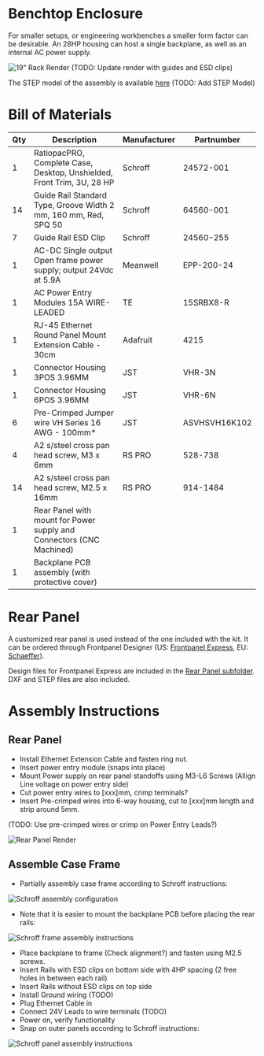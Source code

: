 # Benchtop Enclosure
For smaller setups, or engineering workbenches a smaller form factor can be desirable. An 28HP housing can host a single backplane, as well as an internal AC power supply.

![19" Rack Render](./Documentation/render-benchtop.png)
(TODO: Update render with guides and ESD clips)

The STEP model of the assembly is available [here](./Benchtop%20Assembly.stp)
(TODO: Add STEP Model)

# Bill of Materials

| Qty | Description                                                            | Manufacturer | Partnumber     |
|-----|------------------------------------------------------------------------|--------------|----------------|
| 1   | RatiopacPRO, Complete Case, Desktop, Unshielded, Front Trim, 3U, 28 HP | Schroff      | 24572-001      |
| 14  | Guide Rail Standard Type, Groove Width 2 mm, 160 mm, Red, SPQ 50       | Schroff      | 64560-001      |
| 7   | Guide Rail ESD Clip                                                    | Schroff      | 24560-255      |
| 1   | AC-DC Single output Open frame power supply; output 24Vdc at 5.9A      | Meanwell     | EPP-200-24     |
| 1   | AC Power Entry Modules 15A WIRE-LEADED                                 | TE           | 15SRBX8-R      |
| 1   | RJ-45 Ethernet Round Panel Mount Extension Cable - 30cm                | Adafruit     | 4215           |
| 1   | Connector Housing 3POS 3.96MM                                          | JST          | VHR-3N         |
| 1   | Connector Housing 6POS 3.96MM                                          | JST          | VHR-6N         |
| 6   | Pre-Crimped Jumper wire VH Series 16 AWG - 100mm*                      | JST          | ASVHSVH16K102  |
| 4   | A2 s/steel cross pan head screw, M3 x 6mm                              | RS PRO       | 528-738        |
| 14  | A2 s/steel cross pan head screw, M2.5 x 16mm                           | RS PRO       | 914-1484       |
| 1   | Rear Panel with mount for Power supply and Connectors (CNC Machined)   |              |                |
| 1   | Backplane PCB assembly (with protective cover)                         |              |                |

# Rear Panel
A customized rear panel is used instead of the one included with the kit. It can be ordered through Frontpanel Designer (US: [Frontpanel Express](https://www.frontpanelexpress.com/), EU: [Schaeffer](https://www.schaeffer-ag.de)).

Design files for Frontpanel Express are included in the [Rear Panel subfolder](./Rear%20Panel/). DXF and STEP files are also included.

# Assembly Instructions

## Rear Panel
- Install Ethernet Extension Cable and fasten ring nut.
- Insert power entry module (snaps into place)
- Mount Power supply on rear panel standoffs using M3-L6 Screws (Allign Line voltage on power entry side)
- Cut power entry wires to [xxx]mm, crimp terminals?
- Insert Pre-crimped wires into 6-way housing, cut to [xxx]mm length and strip around 5mm.

(TODO: Use pre-crimped wires or crimp on Power Entry Leads?)

![Rear Panel Render](./Documentation/render-rear-panel.png)

## Assemble Case Frame
- Partially assembly case frame according to Schroff instructions:

![Schroff assembly configuration](./Documentation/schroff-manual-config.png)

- Note that it is easier to mount the backplane PCB before placing the rear rails:

![Schroff frame assembly instructions](./Documentation/schroff-manual-frame.png)

- Place backplane to frame (Check alignment?) and fasten using M2.5 screws.
- Insert Rails with ESD clips on bottom side with 4HP spacing (2 free holes in between each rail)
- Insert Rails without ESD clips on top side
- Install Ground wiring (TODO)
- Plug Ethernet Cable in
- Connect 24V Leads to wire terminals (TODO)
- Power on, verify functionality
- Snap on outer panels according to Schroff instructions:

![Schroff panel assembly instructions](./Documentation/schroff-manual-panels.png)
